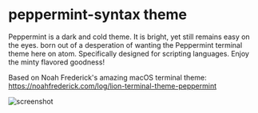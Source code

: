 # peppermint-syntax theme

Peppermint is a dark and cold theme. It is bright, yet still remains easy on the eyes.
born out of a desperation of wanting the Peppermint terminal theme here on atom.
Specifically designed for scripting languages.
Enjoy the minty flavored goodness!

Based on Noah Frederick's amazing macOS terminal theme: https://noahfrederick.com/log/lion-terminal-theme-peppermint

![screenshot](https://raw.github.com/eshanmind/peppermint-syntax/master/peppermint-screenshot.png)


